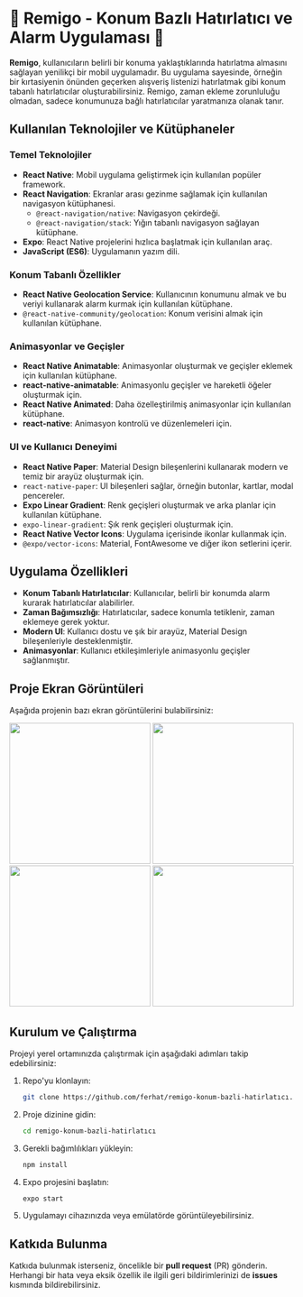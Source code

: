 # 🎯 Remigo - Konum Bazlı Hatırlatıcı ve Alarm Uygulaması 🎯

**Remigo**, kullanıcıların belirli bir konuma yaklaştıklarında hatırlatma almasını sağlayan yenilikçi bir mobil uygulamadır. Bu uygulama sayesinde, örneğin bir kırtasiyenin önünden geçerken alışveriş listenizi hatırlatmak gibi konum tabanlı hatırlatıcılar oluşturabilirsiniz. Remigo, zaman ekleme zorunluluğu olmadan, sadece konumunuza bağlı hatırlatıcılar yaratmanıza olanak tanır.

## Kullanılan Teknolojiler ve Kütüphaneler

### Temel Teknolojiler

- **React Native**: Mobil uygulama geliştirmek için kullanılan popüler framework.
- **React Navigation**: Ekranlar arası gezinme sağlamak için kullanılan navigasyon kütüphanesi.
  - `@react-navigation/native`: Navigasyon çekirdeği.
  - `@react-navigation/stack`: Yığın tabanlı navigasyon sağlayan kütüphane.
- **Expo**: React Native projelerini hızlıca başlatmak için kullanılan araç.
- **JavaScript (ES6)**: Uygulamanın yazım dili.

### Konum Tabanlı Özellikler

- **React Native Geolocation Service**: Kullanıcının konumunu almak ve bu veriyi kullanarak alarm kurmak için kullanılan kütüphane.
- `@react-native-community/geolocation`: Konum verisini almak için kullanılan kütüphane.

### Animasyonlar ve Geçişler

- **React Native Animatable**: Animasyonlar oluşturmak ve geçişler eklemek için kullanılan kütüphane.
- **react-native-animatable**: Animasyonlu geçişler ve hareketli öğeler oluşturmak için.
- **React Native Animated**: Daha özelleştirilmiş animasyonlar için kullanılan kütüphane.
- **react-native**: Animasyon kontrolü ve düzenlemeleri için.

### UI ve Kullanıcı Deneyimi

- **React Native Paper**: Material Design bileşenlerini kullanarak modern ve temiz bir arayüz oluşturmak için.
- `react-native-paper`: UI bileşenleri sağlar, örneğin butonlar, kartlar, modal pencereler.
- **Expo Linear Gradient**: Renk geçişleri oluşturmak ve arka planlar için kullanılan kütüphane.
- `expo-linear-gradient`: Şık renk geçişleri oluşturmak için.
- **React Native Vector Icons**: Uygulama içerisinde ikonlar kullanmak için.
- `@expo/vector-icons`: Material, FontAwesome ve diğer ikon setlerini içerir.

## Uygulama Özellikleri

- **Konum Tabanlı Hatırlatıcılar**: Kullanıcılar, belirli bir konumda alarm kurarak hatırlatıcılar alabilirler.
- **Zaman Bağımsızlığı**: Hatırlatıcılar, sadece konumla tetiklenir, zaman eklemeye gerek yoktur.
- **Modern UI**: Kullanıcı dostu ve şık bir arayüz, Material Design bileşenleriyle desteklenmiştir.
- **Animasyonlar**: Kullanıcı etkileşimleriyle animasyonlu geçişler sağlanmıştır.
  
## Proje Ekran Görüntüleri

Aşağıda projenin bazı ekran görüntülerini bulabilirsiniz:

<img src="https://github.com/user-attachments/assets/524fe57d-8b5a-474b-a116-5d06f2cf40be"  width="250" >
<img src="https://github.com/user-attachments/assets/829bb1ad-6f0c-4bbf-9790-449a1f4bb79e"  width="250" >
<img src="https://github.com/user-attachments/assets/ffa56632-0671-4d43-beb5-66c2cac178fe"  width="250" >
<img src="https://github.com/user-attachments/assets/f6c54bdd-828d-4649-8196-a342da90be1b"  width="250" >

## Kurulum ve Çalıştırma

Projeyi yerel ortamınızda çalıştırmak için aşağıdaki adımları takip edebilirsiniz:

1. Repo'yu klonlayın:
    ```bash
    git clone https://github.com/ferhat/remigo-konum-bazli-hatirlatıcı.git
    ```

2. Proje dizinine gidin:
    ```bash
    cd remigo-konum-bazli-hatirlatıcı
    ```

3. Gerekli bağımlılıkları yükleyin:
    ```bash
    npm install
    ```

4. Expo projesini başlatın:
    ```bash
    expo start
    ```

5. Uygulamayı cihazınızda veya emülatörde görüntüleyebilirsiniz.

## Katkıda Bulunma

Katkıda bulunmak isterseniz, öncelikle bir **pull request** (PR) gönderin. Herhangi bir hata veya eksik özellik ile ilgili geri bildirimlerinizi de **issues** kısmında bildirebilirsiniz.

